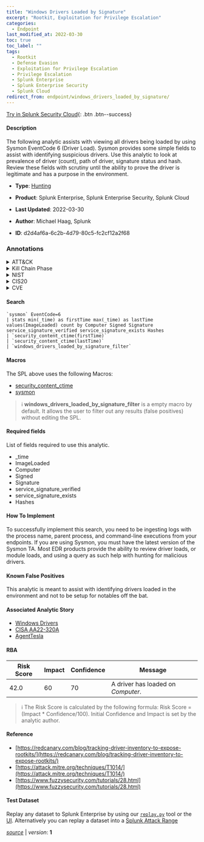 ```yaml
---
title: "Windows Drivers Loaded by Signature"
excerpt: "Rootkit, Exploitation for Privilege Escalation"
categories:
  - Endpoint
last_modified_at: 2022-03-30
toc: true
toc_label: ""
tags:
  - Rootkit
  - Defense Evasion
  - Exploitation for Privilege Escalation
  - Privilege Escalation
  - Splunk Enterprise
  - Splunk Enterprise Security
  - Splunk Cloud
redirect_from: endpoint/windows_drivers_loaded_by_signature/
---
```




[Try in Splunk Security Cloud](https://www.splunk.com/en_us/cyber-security.html){: .btn .btn--success}

#### Description

The following analytic assists with viewing all drivers being loaded by using Sysmon EventCode 6 (Driver Load). Sysmon provides some simple fields to assist with identifying suspicious drivers. Use this analytic to look at prevalence of driver (count), path of driver, signature status and hash. Review these fields with scrutiny until the ability to prove the driver is legitimate and has a purpose in the environment.

- **Type**: [Hunting](https://github.com/splunk/security_content/wiki/Detection-Analytic-Types)
- **Product**: Splunk Enterprise, Splunk Enterprise Security, Splunk Cloud

- **Last Updated**: 2022-03-30
- **Author**: Michael Haag, Splunk
- **ID**: d2d4af6a-6c2b-4d79-80c5-fc2cf12a2f68

### Annotations
<details>
  <summary>ATT&CK</summary>

<div markdown="1">

#### [ATT&CK](https://attack.mitre.org/)

| ID          | Technique   | Tactic         |
| ----------- | ----------- |--------------- |
| [T1014](https://attack.mitre.org/techniques/T1014/) | Rootkit | Defense Evasion |

| [T1068](https://attack.mitre.org/techniques/T1068/) | Exploitation for Privilege Escalation | Privilege Escalation |

</div>
</details>


<details>
  <summary>Kill Chain Phase</summary>

<div markdown="1">

* Exploitation


</div>
</details>


<details>
  <summary>NIST</summary>

<div markdown="1">

* DE.AE



</div>
</details>

<details>
  <summary>CIS20</summary>

<div markdown="1">

* CIS 10



</div>
</details>

<details>
  <summary>CVE</summary>

<div markdown="1">


</div>
</details>


#### Search

```
`sysmon` EventCode=6 
| stats min(_time) as firstTime max(_time) as lastTime values(ImageLoaded) count by Computer Signed Signature service_signature_verified service_signature_exists Hashes 
| `security_content_ctime(firstTime)` 
| `security_content_ctime(lastTime)` 
| `windows_drivers_loaded_by_signature_filter`
```

#### Macros
The SPL above uses the following Macros:
* [security_content_ctime](https://github.com/splunk/security_content/blob/develop/macros/security_content_ctime.yml)
* [sysmon](https://github.com/splunk/security_content/blob/develop/macros/sysmon.yml)

> :information_source:
> **windows_drivers_loaded_by_signature_filter** is a empty macro by default. It allows the user to filter out any results (false positives) without editing the SPL.



#### Required fields
List of fields required to use this analytic.
* _time
* ImageLoaded
* Computer
* Signed
* Signature
* service_signature_verified
* service_signature_exists
* Hashes



#### How To Implement
To successfully implement this search, you need to be ingesting logs with the process name, parent process, and command-line executions from your endpoints. If you are using Sysmon, you must have the latest version of the Sysmon TA. Most EDR products provide the ability to review driver loads, or module loads, and using a query as such help with hunting for malicious drivers.
#### Known False Positives
This analytic is meant to assist with identifying drivers loaded in the environment and not to be setup for notables off the bat.

#### Associated Analytic Story
* [Windows Drivers](/stories/windows_drivers)
* [CISA AA22-320A](/stories/cisa_aa22-320a)
* [AgentTesla](/stories/agenttesla)




#### RBA

| Risk Score  | Impact      | Confidence   | Message      |
| ----------- | ----------- |--------------|--------------|
| 42.0 | 60 | 70 | A driver has loaded on $Computer$. |


> :information_source:
> The Risk Score is calculated by the following formula: Risk Score = (Impact * Confidence/100). Initial Confidence and Impact is set by the analytic author.


#### Reference

* [https://redcanary.com/blog/tracking-driver-inventory-to-expose-rootkits/](https://redcanary.com/blog/tracking-driver-inventory-to-expose-rootkits/)
* [https://attack.mitre.org/techniques/T1014/](https://attack.mitre.org/techniques/T1014/)
* [https://www.fuzzysecurity.com/tutorials/28.html](https://www.fuzzysecurity.com/tutorials/28.html)



#### Test Dataset
Replay any dataset to Splunk Enterprise by using our [`replay.py`](https://github.com/splunk/attack_data#using-replaypy) tool or the [UI](https://github.com/splunk/attack_data#using-ui).
Alternatively you can replay a dataset into a [Splunk Attack Range](https://github.com/splunk/attack_range#replay-dumps-into-attack-range-splunk-server)




[*source*](https://github.com/splunk/security_content/tree/develop/detections/endpoint/windows_drivers_loaded_by_signature.yml) \| *version*: **1**